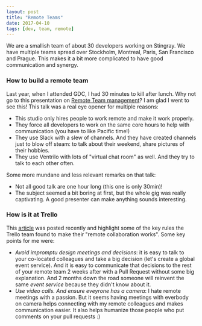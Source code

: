 ```yaml
---
layout: post
title: "Remote Teams"
date: 2017-04-10
tags: [dev, team, remote]
---
```


We are a smallish team of about 30 developers working on Stingray. We have multiple teams spread over Stockholm, Montreal, Paris, San Francisco and Prague. This makes it a bit more complicated to have good communication and synergy.

### How to build a remote team

Last year, when I attended GDC, I had 30 minutes to kill after lunch. Why not go to this presentation on [Remote Team management](http://www.gdcvault.com/play/1023288/How-to-Build-a-Remote)? I am glad I went to see this! This talk was a real eye opener for multiple reasons:

- This studio only hires people to work remote and make it work properly.
- They force all developers to work on the same core hours to help with communication (you have to like Pacific time!)
- They use Slack with a slew of channels. And they have created channels just to blow off steam: to talk about their weekend, share pictures of their hobbies.
- They use Ventrilo with lots of "virtual chat room" as well. And they try to talk to each other often.

Some more mundane and less relevant remarks on that talk:

- Not all good talk are one hour long (this one is only 30min)!
- The subject seemed a bit boring at first, but the whole gig was really captivating. A good presenter can make anything sounds interesting.

### How is it at Trello

This [article](http://blog.trello.com/6-mistakes-when-you-work-in-office-but-have-remote-team-members) was posted recently and highlight some of the key rules the Trello team found to make their "remote collaboration works". Some key points for me were:

- *Avoid impromptu design meetings and decisions*: it is easy to talk to your co-located colleagues and take a big decision (let's create a global event service). And it is easy to communicate that decisions to the rest of your remote team 2 weeks after with a Pull Request without some big explanation. And 2 months down the road someone will reinvent the same *event service* because they didn't know about it.
- *Use video calls. And ensure eveyrone has a camera*: I hate remote meetings with a passion. But it seems having meetings with everbody on camera helps connecting with my remote colleagues and makes communication easier. It also helps humanize those people who put comments on your pull requests :)

